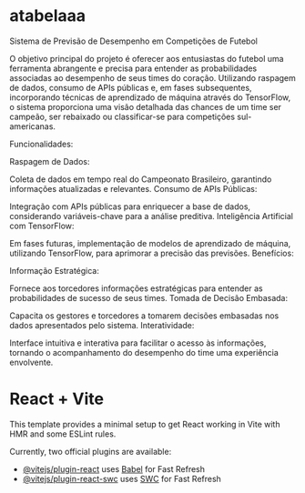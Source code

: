 # atabelaaa
Sistema de Previsão de Desempenho em Competições de Futebol

O objetivo principal do projeto é oferecer aos entusiastas do futebol uma ferramenta abrangente e precisa para entender as probabilidades associadas ao desempenho de seus times do coração. Utilizando raspagem de dados, consumo de APIs públicas e, em fases subsequentes, incorporando técnicas de aprendizado de máquina através do TensorFlow, o sistema proporciona uma visão detalhada das chances de um time ser campeão, ser rebaixado ou classificar-se para competições sul-americanas.

Funcionalidades:

Raspagem de Dados:

Coleta de dados em tempo real do Campeonato Brasileiro, garantindo informações atualizadas e relevantes.
Consumo de APIs Públicas:

Integração com APIs públicas para enriquecer a base de dados, considerando variáveis-chave para a análise preditiva.
Inteligência Artificial com TensorFlow:

Em fases futuras, implementação de modelos de aprendizado de máquina, utilizando TensorFlow, para aprimorar a precisão das previsões.
Benefícios:

Informação Estratégica:

Fornece aos torcedores informações estratégicas para entender as probabilidades de sucesso de seus times.
Tomada de Decisão Embasada:

Capacita os gestores e torcedores a tomarem decisões embasadas nos dados apresentados pelo sistema.
Interatividade:

Interface intuitiva e interativa para facilitar o acesso às informações, tornando o acompanhamento do desempenho do time uma experiência envolvente.

# React + Vite

This template provides a minimal setup to get React working in Vite with HMR and some ESLint rules.

Currently, two official plugins are available:

- [@vitejs/plugin-react](https://github.com/vitejs/vite-plugin-react/blob/main/packages/plugin-react/README.md) uses [Babel](https://babeljs.io/) for Fast Refresh
- [@vitejs/plugin-react-swc](https://github.com/vitejs/vite-plugin-react-swc) uses [SWC](https://swc.rs/) for Fast Refresh

